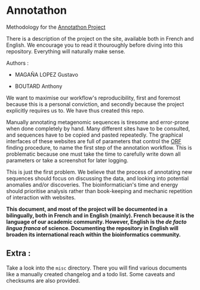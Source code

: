 # Annotathon

Methodology for the [Annotathon Project](http://annotathon.org/)



There is a description of the project on the site, available both in French and English. We encourage you to read it thouroughly before diving into this repository. Everything will naturally make sense.



Authors :

- MAGAÑA LOPEZ Gustavo

- BOUTARD Anthony



We want to maximise our workflow's reproducibility, first and foremost because this is a personal conviction, and secondly because the project explicitly requires us to. We have thus created this repo. 

Manually annotating metagenomic sequences is tiresome and error-prone when done completely by hand. Many different sites have to be consulted, and sequences have to be copied and pasted repeatedly. The graphical interfaces of these websites are full of parameters that control the [ORF](https://en.wikipedia.org/wiki/Open_reading_frame) finding procedure, to name the first step of the annotation workflow. This is problematic because one must take the time to carefully write down all parameters or take a screenshot for later logging. 

This is just the first problem. We believe that the process of annotating new sequences should focus on discussing the data, and looking into potential anomalies and/or discoveries. The bioinformatician's time and energy should prioritise analysis rather than book-keeping and mechanic repetition of interaction with websites.



__This document, and most of the project will be documented in a bilingually, both in French and in English (mainly). French because it is the language of our academic community. However, English is the _de facto lingua franca_ of science. Documenting the repository in English will broaden its international reach within the bioinformatics community.__


## Extra :
Take a look into the `misc` directory. There you will find various documents like a manually created changelog and a todo list.
Some caveats and checksums are also provided.

